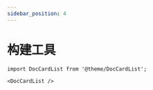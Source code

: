```yaml
---
sidebar_position: 4
---
```


# 构建工具

```mdx-code-block
import DocCardList from '@theme/DocCardList';

<DocCardList />
```
